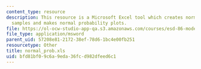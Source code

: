 ```yaml
---
content_type: resource
description: This resource is a Microsoft Excel tool which creates normally distributed
  samples and makes normal probability plots.
file: https://ol-ocw-studio-app-qa.s3.amazonaws.com/courses/esd-86-models-data-and-inference-for-socio-technical-systems-spring-2007/bfd81bf09c6a9eda36fcd982dfeed6c1_normal_prob.xls
file_type: application/msword
parent_uid: 57208e81-2172-38ef-78d6-1bc4e00fb251
resourcetype: Other
title: normal_prob.xls
uid: bfd81bf0-9c6a-9eda-36fc-d982dfeed6c1
---
```

